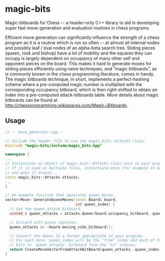 magic-bits
==========

Magic-bitboards for Chess -- a header-only C++ library to aid in developing super fast move-generation and evaluation routines in chess programs.

Efficient move generation can significantly influence the strength of a chess program as it is a routine which is run so often -- at almost all internal nodes and possibly leaf / eval nodes of an alpha-beta search tree. Sliding pieces (queen, rook and bishop) have a lot of mobility and the squares they can occupy is largely dependent on occupancy of many other self and opponent pieces on the board. This makes it hard to generate moves for sliding pieces efficiently using naive techniques, and "magic bitboards", as is commonly known in the chess programming literature, comes in handy. The magic bitboards technique, in short, implements a perfect-hashing scheme where a pre-computed magic number is multiplied with the corresponding occupancy bitboard, which is then right-shifted to obtain an index into a pre-computed attack-bitboards table. More details about magic bitboards can be found at http://chessprogramming.wikispaces.com/Magic+Bitboards.

## Usage

```cpp
// -- move_generator.cpp --

// Include the header file to use the magic_bits::Attacks class.
#include "magic-bits/include/magic_bits.hpp"

namespace {
...
// Instantiate an object of magic_bits::Attacks class once in your program.
// If it is used in multiple files, instantiate once (for example in main())
// and pass it around.
const magic_bits::Attacks attacks;
...
}

// An example function that generates queen moves.
vector<Move> GenerateQueenMoves(const Board& board,
                                int queen_index) {
  // Get the queen attack bitboard.
  uint64_t queen_attacks = attacks.Queen(board.occupancy_bitboard, queen_index);

  // Discard self-piece captures.
  queen_attacks &= ~board.moving_side_bitboard();

  // Convert the moves to a format appropriate in your program:
  // For each move, queen_index will be the "from" index and each of the set
  // bits in `queen_attacks` bitboard form the "to" indices.
  return CreateMoveVectorFromAttackBitBoard(queen_attacks, queen_index);
}
```

